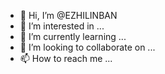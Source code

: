 - 👋 Hi, I’m @EZHILINBAN
- 👀 I’m interested in ...
- 🌱 I’m currently learning ...
- 💞️ I’m looking to collaborate on ...
- 📫 How to reach me ...

<!---
EZHILINBAN/EZHILINBAN is a ✨ special ✨ repository because its `README.md` (this file) appears on your GitHub profile.
You can click the Preview link to take a look at your changes.
--->
